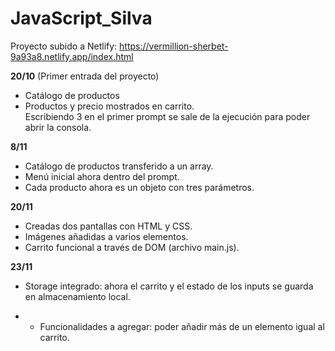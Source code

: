 # JavaScript_Silva

Proyecto subido a Netlify: https://vermillion-sherbet-9a93a8.netlify.app/index.html

**20/10** (Primer entrada del proyecto)
- Catálogo de productos
- Productos y precio mostrados en carrito.  
Escribiendo 3 en el primer prompt se sale de la ejecución para poder abrir la consola.

**8/11**
- Catálogo de productos transferido a un array.
- Menú inicial ahora dentro del prompt.
- Cada producto ahora es un objeto con tres parámetros.

**20/11**
- Creadas dos pantallas con HTML y CSS.
- Imágenes añadidas a varios elementos.
- Carrito funcional a través de DOM (archivo main.js).

**23/11**
- Storage integrado: ahora el carrito y el estado de los inputs se guarda en almacenamiento local.
+ + Funcionalidades a agregar: poder añadir más de un elemento igual al carrito.
